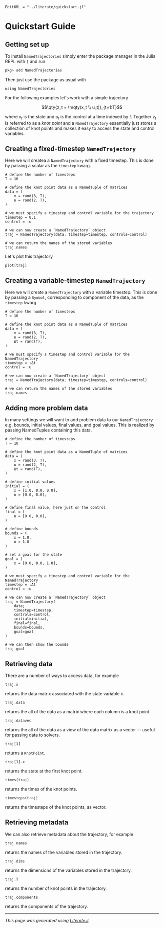 ```@meta
EditURL = "../literate/quickstart.jl"
```

# Quickstart Guide

## Getting set up

To install `NamedTrajectories` simply enter the package manager in the Julia REPL with `]` and run

```julia
pkg> add NamedTrajectories
```

Then just use the package as usual with

````@example quickstart
using NamedTrajectories
````

For the following examples let's work with a simple trajectory

```math
\qty{z_t = \mqty(x_t \\ u_t)}_{t=1:T}
```

where $x_t$ is the state and $u_t$ is the control at a time indexed by $t$. Together $z_t$ is referred to as a *knot point* and a `NamedTrajectory` essentially just stores a collection of knot points and makes it easy to access the state and control variables.

## Creating a fixed-timestep `NamedTrajectory`

Here we will createa a `NamedTrajectory` with a fixed timestep. This is done by passing a scalar as the `timestep` kwarg.

````@example quickstart
# define the number of timesteps
T = 10

# define the knot point data as a NamedTuple of matrices
data = (
    x = rand(3, T),
    u = rand(2, T),
)

# we must specify a timestep and control variable for the trajectory
timestep = 0.1
control = :u

# we can now create a `NamedTrajectory` object
traj = NamedTrajectory(data; timestep=timestep, controls=control)

# we can return the names of the stored variables
traj.names
````

Let's plot this trajectory

````@example quickstart
plot(traj)
````

## Creating a variable-timestep `NamedTrajectory`

Here we will create a `NamedTrajectory` with a variable timestep. This is done by passing a `Symbol`, corresponding to component of the data, as the `timestep` kwarg.

````@example quickstart
# define the number of timesteps
T = 10

# define the knot point data as a NamedTuple of matrices
data = (
    x = rand(3, T),
    u = rand(2, T),
    Δt = rand(T),
)

# we must specify a timestep and control variable for the NamedTrajectory
timestep = :Δt
control = :u

# we can now create a `NamedTrajectory` object
traj = NamedTrajectory(data; timestep=timestep, controls=control)

# we can return the names of the stored variables
traj.names
````

## Adding more problem data

In many settings we will want to add problem data to our `NamedTrajectory` -- e.g. bounds, initial values, final values, and goal values. This is realized by passing NamedTuples containing this data.

````@example quickstart
# define the number of timesteps
T = 10

# define the knot point data as a NamedTuple of matrices
data = (
    x = rand(3, T),
    u = rand(2, T),
    Δt = rand(T),
)

# define initial values
initial = (
    x = [1.0, 0.0, 0.0],
    u = [0.0, 0.0],
)

# define final value, here just on the control
final = (
    u = [0.0, 0.0],
)

# define bounds
bounds = (
    x = 1.0,
    u = 1.0
)

# set a goal for the state
goal = (
    x = [0.0, 0.0, 1.0],
)

# we must specify a timestep and control variable for the NamedTrajectory
timestep = :Δt
control = :u

# we can now create a `NamedTrajectory` object
traj = NamedTrajectory(
    data;
    timestep=timestep,
    controls=control,
    initial=initial,
    final=final,
    bounds=bounds,
    goal=goal
)

# we can then show the bounds
traj.goal
````

## Retrieving data

There are a number of ways to access data, for example

````@example quickstart
traj.x
````

returns the data matrix associated with the state variable `x`.

````@example quickstart
traj.data
````

returns the all of the data as a matrix where each column is a knot point.

````@example quickstart
traj.datavec
````

returns the all of the data as a view of the data matrix as a vector -- useful for passing data to solvers.

````@example quickstart
traj[1]
````

returns a `KnotPoint`.

````@example quickstart
traj[1].x
````

returns the state at the first knot point.

````@example quickstart
times(traj)
````

returns the times of the knot points.

````@example quickstart
timesteps(traj)
````

returns the timesteps of the knot points, as vector.

## Retrieving metadata

We can also retrieve metadata about the trajectory, for example

````@example quickstart
traj.names
````

returns the names of the variables stored in the trajectory.

````@example quickstart
traj.dims
````

returns the dimensions of the variables stored in the trajectory.

````@example quickstart
traj.T
````

returns the number of knot points in the trajectory.

````@example quickstart
traj.components
````

returns the components of the trajectory.

---

*This page was generated using [Literate.jl](https://github.com/fredrikekre/Literate.jl).*

